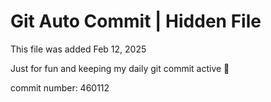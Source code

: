 # Git Auto Commit | Hidden File

This file was added Feb 12, 2025

Just for fun and keeping my daily git commit active 🤪

commit number: 460112
